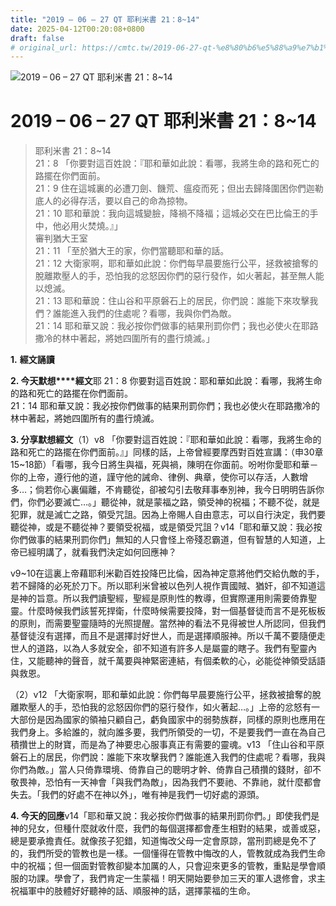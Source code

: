 ```yaml
---
title: "2019 – 06 – 27 QT 耶利米書 21：8~14"
date: 2025-04-12T00:20:08+0800
draft: false
# original_url: https://cmtc.tw/2019-06-27-qt-%e8%80%b6%e5%88%a9%e7%b1%b3%e6%9b%b8-21%ef%bc%9a814
---
```


![2019 – 06 – 27 QT 耶利米書 21：8\~14](/images/qt.jpg   "2019 – 06 – 27 QT 耶利米書 21：8\~14")

# 2019 – 06 – 27 QT 耶利米書 21：8\~14

> 耶利米書 21：8\~14  
> 21：8 「你要對這百姓說：『耶和華如此說：看哪，我將生命的路和死亡的路擺在你們面前。  
> 21：9 住在這城裏的必遭刀劍、饑荒、瘟疫而死；但出去歸降圍困你們迦勒底人的必得存活，要以自己的命為掠物。  
> 21：10 耶和華說：我向這城變臉，降禍不降福；這城必交在巴比倫王的手中，他必用火焚燒。』」  
> 審判猶大王室  
> 21：11 「至於猶大王的家，你們當聽耶和華的話。  
> 21：12 大衛家啊，耶和華如此說：你們每早晨要施行公平，拯救被搶奪的脫離欺壓人的手，恐怕我的忿怒因你們的惡行發作，如火著起，甚至無人能以熄滅。  
> 21：13 耶和華說：住山谷和平原磐石上的居民，你們說：誰能下來攻擊我們？誰能進入我們的住處呢？看哪，我與你們為敵。  
> 21：14 耶和華又說：我必按你們做事的結果刑罰你們；我也必使火在耶路撒冷的林中著起，將她四圍所有的盡行燒滅。」

**1.** **經文誦讀**

**2. 今天默想****經文**耶 21：8 你要對這百姓說：耶和華如此說：看哪，我將生命的路和死亡的路擺在你們面前。  
21：14 耶和華又說：我必按你們做事的結果刑罰你們；我也必使火在耶路撒冷的林中著起，將她四圍所有的盡行燒滅。

**3. 分享默想經文**（1）v8 「你要對這百姓說：『耶和華如此說：看哪，我將生命的路和死亡的路擺在你們面前。』」同樣的話，上帝曾經要摩西對百姓宣講：（申30章15\~18節）「看哪，我今日將生與福，死與禍，陳明在你面前。吩咐你愛耶和華－你的上帝，遵行他的道，謹守他的誡命、律例、典章，使你可以存活，人數增多…；倘若你心裏偏離，不肯聽從，卻被勾引去敬拜事奉別神，我今日明明告訴你們，你們必要滅亡…。」聽從神，就是蒙福之路，領受神的祝福；不聽不從，就是犯罪，就是滅亡之路，領受咒詛。因為上帝賜人自由意志，可以自行決定，我們要聽從神，或是不聽從神？要領受祝福，或是領受咒詛？v14「耶和華又說：我必按你們做事的結果刑罰你們」無知的人只會怪上帝殘忍霸道，但有智慧的人知道，上帝已經明講了，就看我們決定如何回應神？

v9\~10在這裏上帝藉耶利米勸百姓投降巴比倫，因為神定意將他們交給仇敵的手，若不歸降的必死於刀下。所以耶利米曾被以色列人視作賣國賊、猶奸，卻不知道這是神的旨意。所以我們讀聖經，聖經是原則性的教導，但實際運用則需要倚靠聖靈。什麼時候我們該誓死捍衛，什麼時候需要投降，對一個基督徒而言不是死板板的原則，而需要聖靈隨時的光照提醒。當然神的看法不見得被世人所認同，但我們基督徒沒有選擇，而且不是選擇討好世人，而是選擇順服神。所以千萬不要隨便走世人的道路，以為人多就安全，卻不知道有許多人是屬靈的瞎子。我們有聖靈內住，又能聽神的聲音，就千萬要與神緊密連結，有個柔軟的心，必能從神領受話語與救恩。

（2）v12 「大衛家啊，耶和華如此說：你們每早晨要施行公平，拯救被搶奪的脫離欺壓人的手，恐怕我的忿怒因你們的惡行發作，如火著起…。」上帝的忿怒有一大部份是因為國家的領袖只顧自己，虧負國家中的弱勢族群，同樣的原則也應用在我們身上。多給誰的，就向誰多要，我們所領受的一切，不是要我們一直在為自己積攢世上的財寶，而是為了神要忠心服事真正有需要的靈魂。v13 「住山谷和平原磐石上的居民，你們說：誰能下來攻擊我們？誰能進入我們的住處呢？看哪，我與你們為敵。」當人只倚靠環境、倚靠自己的聰明才幹、倚靠自己積攢的錢財，卻不敬畏神，恐怕有一天神會「與我們為敵」，因為我們不要祂、不靠祂，就什麼都會失去。「我們的好處不在神以外」，唯有神是我們一切好處的源頭。

**4. 今天的回應**v14「耶和華又說：我必按你們做事的結果刑罰你們。」即使我們是神的兒女，但種什麼就收什麼，我們的每個選擇都會產生相對的結果，或善或惡，總是要承擔責任。就像孩子犯錯，知道悔改父母一定會原諒，當刑罰總是免不了的，我們所受的管教也是一樣。一個懂得在管教中悔改的人，管教就成為我們生命中的祝福；但一個面對管教卻變本加厲的人，只會迎來更多的管教，重點是學會順服的功課。學會了，我們肯定一生蒙福！明天開始要參加三天的軍人退修會，求主祝福軍中的肢體好好聽神的話、順服神的話，選擇蒙福的生命。